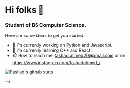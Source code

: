 # Hi folks 👋
### Student of BS Computer Science.
<!--
**Fashad-Ahmed/Fashad-Ahmed** is a ✨ _special_ ✨ repository because its `README.md` (this file) appears on your GitHub profile. -->

Here are some ideas to get you started:

- 🔭 I’m currently working on Python and Javascript.
- 🌱 I’m currently learning C++ and React.
- 📫 How to reach me: fashad.ahmed20@gmail.com or on https://www.instagram.com/fashadahmed_/

<!-- <img align="center" src="https://github-readme-stats.vercel.app/api/<CARD_TYPE>/?username=<Fashad-Ahmed>&theme=<onedark>" />  -->

![Fashad's github stats](https://github-readme-stats.vercel.app/api?username=Fashad-Ahmed&show_icons=true&theme=chartreuse-dark)

-->
